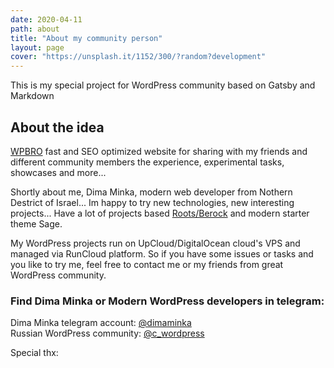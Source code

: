 ```yaml
---
date: 2020-04-11
path: about
title: "About my community person"
layout: page
cover: "https://unsplash.it/1152/300/?random?development"
---
```


This is my special project for WordPress community based on Gatsby and Markdown

##  About the idea

[WPBRO](http://git.wpbro.ru) fast and SEO optimized website for sharing with my friends and different community members
the experience, experimental tasks, showcases and more...

Shortly about me, Dima Minka, modern web developer from Nothern Destrict of Israel...
Im happy to try new technologies, new interesting projects... Have a lot of projects based 
[Roots/Berock](https://roots.io) and modern starter theme Sage.

My WordPress projects run on UpCloud/DigitalOcean cloud's VPS and managed via RunCloud platform.
So if you have some issues or tasks and you like to try me, feel free to contact me or my friends from great
WordPress community.

### Find Dima Minka or Modern WordPress developers in telegram:  
Dima Minka telegram account: [@dimaminka](https://t.me/dimaminka)  
Russian WordPress community: [@c_wordpress](https://t.me/c_wordpress)  

Special thx: